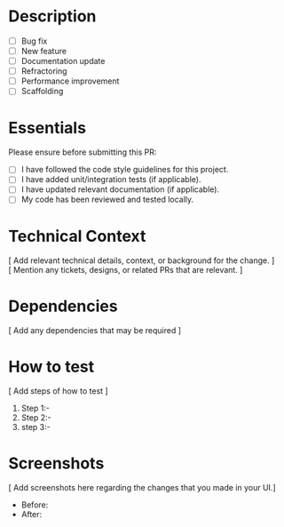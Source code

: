 # Description
- [ ] Bug fix
- [ ] New feature
- [ ] Documentation update
- [ ] Refractoring
- [ ] Performance improvement
- [ ] Scaffolding

# Essentials
Please ensure before submitting this PR:
- [ ]   I have followed the code style guidelines for this project.
- [ ] I have added unit/integration tests (if applicable).
- [ ] I have updated relevant documentation (if applicable).
- [ ] My code has been reviewed and tested locally.

# Technical Context
[ Add relevant technical details, context, or background for the change. ] <br/>
[ Mention any tickets, designs, or related PRs that are relevant. ]

# Dependencies
[ Add any dependencies that may be required ]

# How to test
[ Add steps of how to test ]
1. Step 1:-
2. Step 2:- 
3. step 3:-

# Screenshots

[ Add screenshots here regarding the changes that you made in your UI.]

* Before:
* After:
